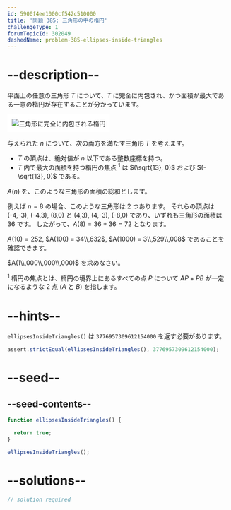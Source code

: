 ```yaml
---
id: 5900f4ee1000cf542c510000
title: '問題 385: 三角形の中の楕円'
challengeType: 1
forumTopicId: 302049
dashedName: problem-385-ellipses-inside-triangles
---
```


# --description--

平面上の任意の三角形 $T$ について、$T$ に完全に内包され、かつ面積が最大である一意の楕円が存在することが分かっています。

<img class="img-responsive center-block" alt="三角形に完全に内包される楕円" src="https://cdn.freecodecamp.org/curriculum/project-euler/ellipses-inside-triangles.png" style="background-color: white; padding: 10px;" />

与えられた $n$ について、次の両方を満たす三角形 $T$ を考えます。

-   $T$ の頂点は、絶対値が $n$ 以下である整数座標を持つ。
-   $T$ 内で最大の面積を持つ楕円の焦点 <sup>1</sup> は $(\sqrt{13}, 0)$ および $(-\sqrt{13}, 0)$ である。

$A(n)$ を、このような三角形の面積の総和とします。

例えば $n = 8$ の場合、このような三角形は 2 つあります。 それらの頂点は (-4,-3), (-4,3), (8,0) と (4,3), (4,-3), (-8,0) であり、いずれも三角形の面積は 36 です。 したがって、$A(8) = 36 + 36 = 72$ となります。

$A(10) = 252$, $A(100) = 34\\,632$, $A(1000) = 3\\,529\\,008$ であることを確認できます。

$A(1\\,000\\,000\\,000)$ を求めなさい。

<sup>1</sup> 楕円の焦点とは、楕円の境界上にあるすべての点 $P$ について $AP + PB$ が一定になるような 2 点 ($A$ と $B$) を指します。

# --hints--

`ellipsesInsideTriangles()` は `3776957309612154000` を返す必要があります。

```js
assert.strictEqual(ellipsesInsideTriangles(), 3776957309612154000);
```

# --seed--

## --seed-contents--

```js
function ellipsesInsideTriangles() {

  return true;
}

ellipsesInsideTriangles();
```

# --solutions--

```js
// solution required
```
